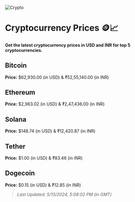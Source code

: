 
![Crypto](https://www.techguide.com.au/wp-content/uploads/2020/11/crypto3.jpeg)

# Cryptocurrency Prices 🪙📈

#### Get the latest cryptocurrency prices in USD and INR for top 5 cryptocurrencies.

## Bitcoin

**Price:** $62,930.00 (in USD) & ₹52,55,140.00 (in INR)

## Ethereum

**Price:** $2,963.02 (in USD) & ₹2,47,436.00 (in INR)

## Solana

**Price:** $148.74 (in USD) & ₹12,420.87 (in INR)

## Tether

**Price:** $1.00 (in USD) & ₹83.46 (in INR)

## Dogecoin

**Price:** $0.15 (in USD) & ₹12.85 (in INR)

> _Last Updated: 5/13/2024, 5:08:02 PM (in GMT)_
